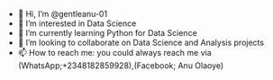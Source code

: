 - 👋 Hi, I’m @gentleanu-01
- 👀 I’m interested in Data Science
- 🌱 I’m currently learning Python for Data Science
- 💞️ I’m looking to collaborate on Data Science and Analysis projects
- 📫 How to reach me: you could always reach me via (WhatsApp;+2348182859928),(Facebook; Anu Olaoye)

<!---
gentleanu-01/gentleanu-01 is a ✨ special ✨ repository because its `README.md` (this file) appears on your GitHub profile.
You can click the Preview link to take a look at your changes.
--->
